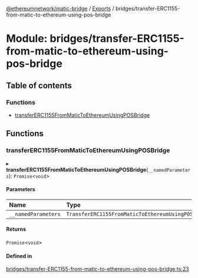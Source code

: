 [@ethereumnetwork/matic-bridge](../README.md) / [Exports](../modules.md) / bridges/transfer-ERC1155-from-matic-to-ethereum-using-pos-bridge

# Module: bridges/transfer-ERC1155-from-matic-to-ethereum-using-pos-bridge

## Table of contents

### Functions

- [transferERC1155FromMaticToEthereumUsingPOSBridge](bridges_transfer_ERC1155_from_matic_to_ethereum_using_pos_bridge.md#transfererc1155frommatictoethereumusingposbridge)

## Functions

### transferERC1155FromMaticToEthereumUsingPOSBridge

▸ **transferERC1155FromMaticToEthereumUsingPOSBridge**(`__namedParameters`): `Promise`<`void`\>

#### Parameters

| Name | Type |
| :------ | :------ |
| `__namedParameters` | `TransferERC1155FromMaticToEthereumUsingPOSBridge` |

#### Returns

`Promise`<`void`\>

#### Defined in

[bridges/transfer-ERC1155-from-matic-to-ethereum-using-pos-bridge.ts:23](https://github.com/KedziaPawel/matic-bridge/blob/816d07e/src/bridges/transfer-ERC1155-from-matic-to-ethereum-using-pos-bridge.ts#L23)
